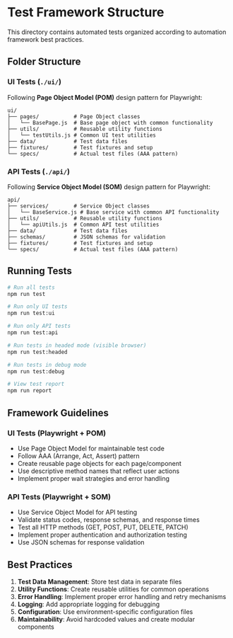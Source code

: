 # Test Framework Structure

This directory contains automated tests organized according to automation framework best practices.

## Folder Structure

### UI Tests (`./ui/`)
Following **Page Object Model (POM)** design pattern for Playwright:

```
ui/
├── pages/           # Page Object classes
│   └── BasePage.js  # Base page object with common functionality
├── utils/           # Reusable utility functions
│   └── testUtils.js # Common UI test utilities
├── data/            # Test data files
├── fixtures/        # Test fixtures and setup
└── specs/           # Actual test files (AAA pattern)
```

### API Tests (`./api/`)
Following **Service Object Model (SOM)** design pattern for Playwright:

```
api/
├── services/        # Service Object classes
│   └── BaseService.js # Base service with common API functionality
├── utils/           # Reusable utility functions
│   └── apiUtils.js  # Common API test utilities
├── data/            # Test data files
├── schemas/         # JSON schemas for validation
├── fixtures/        # Test fixtures and setup
└── specs/           # Actual test files (AAA pattern)
```

## Running Tests

```bash
# Run all tests
npm run test

# Run only UI tests
npm run test:ui

# Run only API tests
npm run test:api

# Run tests in headed mode (visible browser)
npm run test:headed

# Run tests in debug mode
npm run test:debug

# View test report
npm run report
```

## Framework Guidelines

### UI Tests (Playwright + POM)
- Use Page Object Model for maintainable test code
- Follow AAA (Arrange, Act, Assert) pattern
- Create reusable page objects for each page/component
- Use descriptive method names that reflect user actions
- Implement proper wait strategies and error handling

### API Tests (Playwright + SOM)
- Use Service Object Model for API testing
- Validate status codes, response schemas, and response times
- Test all HTTP methods (GET, POST, PUT, DELETE, PATCH)
- Implement proper authentication and authorization testing
- Use JSON schemas for response validation

## Best Practices

1. **Test Data Management**: Store test data in separate files
2. **Utility Functions**: Create reusable utilities for common operations
3. **Error Handling**: Implement proper error handling and retry mechanisms
4. **Logging**: Add appropriate logging for debugging
5. **Configuration**: Use environment-specific configuration files
6. **Maintainability**: Avoid hardcoded values and create modular components
